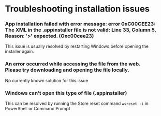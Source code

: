 # Troubleshooting installation issues

### App installation failed with error message: error 0xC00CEE23: The XML in the .appinstaller file is not valid: Line 33, Column 5, Reason: '>' expected. (Oxc00cee23)
This issue is usually resolved by restarting Windows before opening the installer again.

### An error occurred while accessing the file from the web. Please try downloading and opening the file locally.
No currently known solution for this issue

### Windows can't open this type of file (.appinstaller)
This can be resolved by running the Store reset command `wsreset -i` in PowerShell or Command Prompt 
